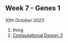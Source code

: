 ## Week 7 - Genes 1

*10th October 2023*

1. thing
2.  [Computational Design 3](Concepts/ComputationalDesign)
